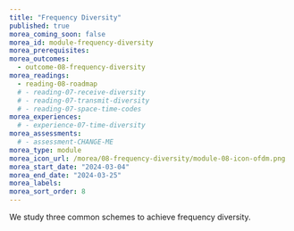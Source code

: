 ```yaml
---
title: "Frequency Diversity"
published: true
morea_coming_soon: false
morea_id: module-frequency-diversity
morea_prerequisites:
morea_outcomes:
  - outcome-08-frequency-diversity
morea_readings:
  - reading-08-roadmap
  # - reading-07-receive-diversity
  # - reading-07-transmit-diversity
  # - reading-07-space-time-codes
morea_experiences:
  # - experience-07-time-diversity
morea_assessments:
  # - assessment-CHANGE-ME
morea_type: module
morea_icon_url: /morea/08-frequency-diversity/module-08-icon-ofdm.png
morea_start_date: "2024-03-04"
morea_end_date: "2024-03-25"
morea_labels:
morea_sort_order: 8
---
```


We study three common schemes to achieve frequency diversity.